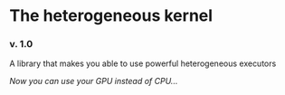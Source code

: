 # The heterogeneous kernel
### v. 1.0
A library that makes you able to use powerful heterogeneous executors

_Now you can use your GPU instead of CPU..._